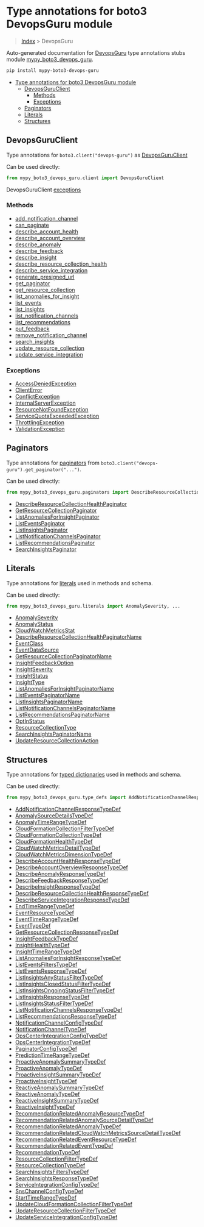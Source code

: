 # Type annotations for boto3 DevopsGuru module

> [Index](../README.md) > DevopsGuru

Auto-generated documentation for [DevopsGuru](https://boto3.amazonaws.com/v1/documentation/api/latest/reference/services/devops-guru.html#DevopsGuru)
type annotations stubs module [mypy_boto3_devops_guru](https://pypi.org/project/mypy-boto3-devops-guru/).

```bash
pip install mypy-boto3-devops-guru
```

- [Type annotations for boto3 DevopsGuru module](#type-annotations-for-boto3-devopsguru-module)
  - [DevopsGuruClient](#devopsguruclient)
    - [Methods](#methods)
    - [Exceptions](#exceptions)
  - [Paginators](#paginators)
  - [Literals](#literals)
  - [Structures](#structures)

## DevopsGuruClient

Type annotations for  `boto3.client("devops-guru")` as [DevopsGuruClient](./client.md)

Can be used directly:

```python
from mypy_boto3_devops_guru.client import DevopsGuruClient
```


DevopsGuruClient [exceptions](./client.md#exceptions)



### Methods
- [add_notification_channel](./client.md#add-notification-channel)
- [can_paginate](./client.md#can-paginate)
- [describe_account_health](./client.md#describe-account-health)
- [describe_account_overview](./client.md#describe-account-overview)
- [describe_anomaly](./client.md#describe-anomaly)
- [describe_feedback](./client.md#describe-feedback)
- [describe_insight](./client.md#describe-insight)
- [describe_resource_collection_health](./client.md#describe-resource-collection-health)
- [describe_service_integration](./client.md#describe-service-integration)
- [generate_presigned_url](./client.md#generate-presigned-url)
- [get_paginator](./client.md#get-paginator)
- [get_resource_collection](./client.md#get-resource-collection)
- [list_anomalies_for_insight](./client.md#list-anomalies-for-insight)
- [list_events](./client.md#list-events)
- [list_insights](./client.md#list-insights)
- [list_notification_channels](./client.md#list-notification-channels)
- [list_recommendations](./client.md#list-recommendations)
- [put_feedback](./client.md#put-feedback)
- [remove_notification_channel](./client.md#remove-notification-channel)
- [search_insights](./client.md#search-insights)
- [update_resource_collection](./client.md#update-resource-collection)
- [update_service_integration](./client.md#update-service-integration)




### Exceptions
- [AccessDeniedException](./client.md#accessdeniedexception)
- [ClientError](./client.md#clienterror)
- [ConflictException](./client.md#conflictexception)
- [InternalServerException](./client.md#internalserverexception)
- [ResourceNotFoundException](./client.md#resourcenotfoundexception)
- [ServiceQuotaExceededException](./client.md#servicequotaexceededexception)
- [ThrottlingException](./client.md#throttlingexception)
- [ValidationException](./client.md#validationexception)






## Paginators

Type annotations for [paginators](./paginators.md) from `boto3.client("devops-guru").get_paginator("...")`.

Can be used directly:

```python
from mypy_boto3_devops_guru.paginators import DescribeResourceCollectionHealthPaginator, ...
```

- [DescribeResourceCollectionHealthPaginator](./paginators.md#describeresourcecollectionhealthpaginator)
- [GetResourceCollectionPaginator](./paginators.md#getresourcecollectionpaginator)
- [ListAnomaliesForInsightPaginator](./paginators.md#listanomaliesforinsightpaginator)
- [ListEventsPaginator](./paginators.md#listeventspaginator)
- [ListInsightsPaginator](./paginators.md#listinsightspaginator)
- [ListNotificationChannelsPaginator](./paginators.md#listnotificationchannelspaginator)
- [ListRecommendationsPaginator](./paginators.md#listrecommendationspaginator)
- [SearchInsightsPaginator](./paginators.md#searchinsightspaginator)






## Literals

Type annotations for [literals](./literals.md) used in methods and schema.

Can be used directly:

```python
from mypy_boto3_devops_guru.literals import AnomalySeverity, ...
```

- [AnomalySeverity](./literals.md#anomalyseverity)
- [AnomalyStatus](./literals.md#anomalystatus)
- [CloudWatchMetricsStat](./literals.md#cloudwatchmetricsstat)
- [DescribeResourceCollectionHealthPaginatorName](./literals.md#describeresourcecollectionhealthpaginatorname)
- [EventClass](./literals.md#eventclass)
- [EventDataSource](./literals.md#eventdatasource)
- [GetResourceCollectionPaginatorName](./literals.md#getresourcecollectionpaginatorname)
- [InsightFeedbackOption](./literals.md#insightfeedbackoption)
- [InsightSeverity](./literals.md#insightseverity)
- [InsightStatus](./literals.md#insightstatus)
- [InsightType](./literals.md#insighttype)
- [ListAnomaliesForInsightPaginatorName](./literals.md#listanomaliesforinsightpaginatorname)
- [ListEventsPaginatorName](./literals.md#listeventspaginatorname)
- [ListInsightsPaginatorName](./literals.md#listinsightspaginatorname)
- [ListNotificationChannelsPaginatorName](./literals.md#listnotificationchannelspaginatorname)
- [ListRecommendationsPaginatorName](./literals.md#listrecommendationspaginatorname)
- [OptInStatus](./literals.md#optinstatus)
- [ResourceCollectionType](./literals.md#resourcecollectiontype)
- [SearchInsightsPaginatorName](./literals.md#searchinsightspaginatorname)
- [UpdateResourceCollectionAction](./literals.md#updateresourcecollectionaction)




## Structures


Type annotations for [typed dictionaries](./type_defs.md) used in methods and schema.

Can be used directly:

```python
from mypy_boto3_devops_guru.type_defs import AddNotificationChannelResponseTypeDef, ...
```

- [AddNotificationChannelResponseTypeDef](./type_defs.md#addnotificationchannelresponsetypedef)
- [AnomalySourceDetailsTypeDef](./type_defs.md#anomalysourcedetailstypedef)
- [AnomalyTimeRangeTypeDef](./type_defs.md#anomalytimerangetypedef)
- [CloudFormationCollectionFilterTypeDef](./type_defs.md#cloudformationcollectionfiltertypedef)
- [CloudFormationCollectionTypeDef](./type_defs.md#cloudformationcollectiontypedef)
- [CloudFormationHealthTypeDef](./type_defs.md#cloudformationhealthtypedef)
- [CloudWatchMetricsDetailTypeDef](./type_defs.md#cloudwatchmetricsdetailtypedef)
- [CloudWatchMetricsDimensionTypeDef](./type_defs.md#cloudwatchmetricsdimensiontypedef)
- [DescribeAccountHealthResponseTypeDef](./type_defs.md#describeaccounthealthresponsetypedef)
- [DescribeAccountOverviewResponseTypeDef](./type_defs.md#describeaccountoverviewresponsetypedef)
- [DescribeAnomalyResponseTypeDef](./type_defs.md#describeanomalyresponsetypedef)
- [DescribeFeedbackResponseTypeDef](./type_defs.md#describefeedbackresponsetypedef)
- [DescribeInsightResponseTypeDef](./type_defs.md#describeinsightresponsetypedef)
- [DescribeResourceCollectionHealthResponseTypeDef](./type_defs.md#describeresourcecollectionhealthresponsetypedef)
- [DescribeServiceIntegrationResponseTypeDef](./type_defs.md#describeserviceintegrationresponsetypedef)
- [EndTimeRangeTypeDef](./type_defs.md#endtimerangetypedef)
- [EventResourceTypeDef](./type_defs.md#eventresourcetypedef)
- [EventTimeRangeTypeDef](./type_defs.md#eventtimerangetypedef)
- [EventTypeDef](./type_defs.md#eventtypedef)
- [GetResourceCollectionResponseTypeDef](./type_defs.md#getresourcecollectionresponsetypedef)
- [InsightFeedbackTypeDef](./type_defs.md#insightfeedbacktypedef)
- [InsightHealthTypeDef](./type_defs.md#insighthealthtypedef)
- [InsightTimeRangeTypeDef](./type_defs.md#insighttimerangetypedef)
- [ListAnomaliesForInsightResponseTypeDef](./type_defs.md#listanomaliesforinsightresponsetypedef)
- [ListEventsFiltersTypeDef](./type_defs.md#listeventsfilterstypedef)
- [ListEventsResponseTypeDef](./type_defs.md#listeventsresponsetypedef)
- [ListInsightsAnyStatusFilterTypeDef](./type_defs.md#listinsightsanystatusfiltertypedef)
- [ListInsightsClosedStatusFilterTypeDef](./type_defs.md#listinsightsclosedstatusfiltertypedef)
- [ListInsightsOngoingStatusFilterTypeDef](./type_defs.md#listinsightsongoingstatusfiltertypedef)
- [ListInsightsResponseTypeDef](./type_defs.md#listinsightsresponsetypedef)
- [ListInsightsStatusFilterTypeDef](./type_defs.md#listinsightsstatusfiltertypedef)
- [ListNotificationChannelsResponseTypeDef](./type_defs.md#listnotificationchannelsresponsetypedef)
- [ListRecommendationsResponseTypeDef](./type_defs.md#listrecommendationsresponsetypedef)
- [NotificationChannelConfigTypeDef](./type_defs.md#notificationchannelconfigtypedef)
- [NotificationChannelTypeDef](./type_defs.md#notificationchanneltypedef)
- [OpsCenterIntegrationConfigTypeDef](./type_defs.md#opscenterintegrationconfigtypedef)
- [OpsCenterIntegrationTypeDef](./type_defs.md#opscenterintegrationtypedef)
- [PaginatorConfigTypeDef](./type_defs.md#paginatorconfigtypedef)
- [PredictionTimeRangeTypeDef](./type_defs.md#predictiontimerangetypedef)
- [ProactiveAnomalySummaryTypeDef](./type_defs.md#proactiveanomalysummarytypedef)
- [ProactiveAnomalyTypeDef](./type_defs.md#proactiveanomalytypedef)
- [ProactiveInsightSummaryTypeDef](./type_defs.md#proactiveinsightsummarytypedef)
- [ProactiveInsightTypeDef](./type_defs.md#proactiveinsighttypedef)
- [ReactiveAnomalySummaryTypeDef](./type_defs.md#reactiveanomalysummarytypedef)
- [ReactiveAnomalyTypeDef](./type_defs.md#reactiveanomalytypedef)
- [ReactiveInsightSummaryTypeDef](./type_defs.md#reactiveinsightsummarytypedef)
- [ReactiveInsightTypeDef](./type_defs.md#reactiveinsighttypedef)
- [RecommendationRelatedAnomalyResourceTypeDef](./type_defs.md#recommendationrelatedanomalyresourcetypedef)
- [RecommendationRelatedAnomalySourceDetailTypeDef](./type_defs.md#recommendationrelatedanomalysourcedetailtypedef)
- [RecommendationRelatedAnomalyTypeDef](./type_defs.md#recommendationrelatedanomalytypedef)
- [RecommendationRelatedCloudWatchMetricsSourceDetailTypeDef](./type_defs.md#recommendationrelatedcloudwatchmetricssourcedetailtypedef)
- [RecommendationRelatedEventResourceTypeDef](./type_defs.md#recommendationrelatedeventresourcetypedef)
- [RecommendationRelatedEventTypeDef](./type_defs.md#recommendationrelatedeventtypedef)
- [RecommendationTypeDef](./type_defs.md#recommendationtypedef)
- [ResourceCollectionFilterTypeDef](./type_defs.md#resourcecollectionfiltertypedef)
- [ResourceCollectionTypeDef](./type_defs.md#resourcecollectiontypedef)
- [SearchInsightsFiltersTypeDef](./type_defs.md#searchinsightsfilterstypedef)
- [SearchInsightsResponseTypeDef](./type_defs.md#searchinsightsresponsetypedef)
- [ServiceIntegrationConfigTypeDef](./type_defs.md#serviceintegrationconfigtypedef)
- [SnsChannelConfigTypeDef](./type_defs.md#snschannelconfigtypedef)
- [StartTimeRangeTypeDef](./type_defs.md#starttimerangetypedef)
- [UpdateCloudFormationCollectionFilterTypeDef](./type_defs.md#updatecloudformationcollectionfiltertypedef)
- [UpdateResourceCollectionFilterTypeDef](./type_defs.md#updateresourcecollectionfiltertypedef)
- [UpdateServiceIntegrationConfigTypeDef](./type_defs.md#updateserviceintegrationconfigtypedef)
